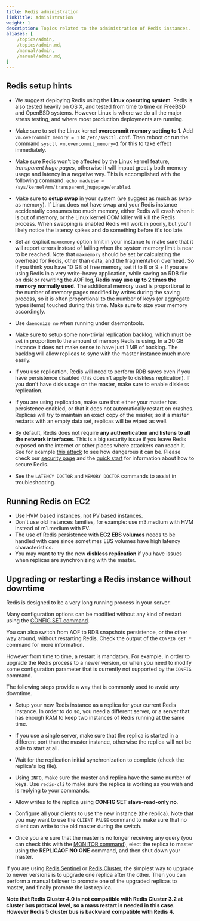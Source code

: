 ```yaml
---
title: Redis administration
linkTitle: Administration
weight: 1
description: Topics related to the administration of Redis instances.
aliases: [
    /topics/admin,
    /topics/admin.md,
    /manual/admin,
    /manual/admin.md,
]
---
```


## Redis setup hints

+ We suggest deploying Redis using the **Linux operating system**. Redis is also tested heavily on OS X, and tested from time to time on FreeBSD and OpenBSD systems. However Linux is where we do all the major stress testing, and where most production deployments are running.

+ Make sure to set the Linux kernel **overcommit memory setting to 1**. Add `vm.overcommit_memory = 1` to `/etc/sysctl.conf`. Then reboot or run the command `sysctl vm.overcommit_memory=1` for this to take effect immediately.

+ Make sure Redis won't be affected by the Linux kernel feature, *transparent huge pages*, otherwise it will impact greatly both memory usage and latency in a negative way. This is accomplished with the following command: `echo madvise > /sys/kernel/mm/transparent_hugepage/enabled`.

+ Make sure to **setup swap** in your system (we suggest as much as swap as memory). If Linux does not have swap and your Redis instance accidentally consumes too much memory, either Redis will crash when it is out of memory, or the Linux kernel OOM killer will kill the Redis process. When swapping is enabled Redis will work in poorly, but you'll likely notice the latency spikes and do something before it's too late.

+ Set an explicit `maxmemory` option limit in your instance to make sure that it will report errors instead of failing when the system memory limit is near to be reached. Note that `maxmemory` should be set by calculating the overhead for Redis, other than data, and the fragmentation overhead. So if you think you have 10 GB of free memory, set it to 8 or 9.+ If you are using Redis in a very write-heavy application, while saving an RDB file on disk or rewriting the AOF log, **Redis may use up to 2 times the memory normally used**. The additional memory used is proportional to the number of memory pages modified by writes during the saving process, so it is often proportional to the number of keys (or aggregate types items) touched during this time. Make sure to size your memory accordingly.

+ Use `daemonize no` when running under daemontools.

+ Make sure to setup some non-trivial replication backlog, which must be set in proportion to the amount of memory Redis is using. In a 20 GB instance it does not make sense to have just 1 MB of backlog. The backlog will allow replicas to sync with the master instance much more easily.

+ If you use replication, Redis will need to perform RDB saves even if you have persistence disabled (this doesn't apply to diskless replication). If you don't have disk usage on the master, make sure to enable diskless replication.

+ If you are using replication, make sure that either your master has persistence enabled, or that it does not automatically restart on crashes. Replicas will try to maintain an exact copy of the master, so if a master restarts with an empty data set, replicas will be wiped as well.

+ By default, Redis does not require **any authentication and listens to all the network interfaces**. This is a big security issue if you leave Redis exposed on the internet or other places where attackers can reach it. See for example [this attack](http://antirez.com/news/96) to see how dangerous it can be. Please check our [security page](/topics/security) and the [quick start](/topics/quickstart) for information about how to secure Redis.

+ See the `LATENCY DOCTOR` and `MEMORY DOCTOR` commands to assist in troubleshooting.

## Running Redis on EC2

+ Use HVM based instances, not PV based instances.
+ Don't use old instances families, for example: use m3.medium with HVM instead of m1.medium with PV.
+ The use of Redis persistence with **EC2 EBS volumes** needs to be handled with care since sometimes EBS volumes have high latency characteristics.
+ You may want to try the new **diskless replication** if you have issues when replicas are synchronizing with the master.

## Upgrading or restarting a Redis instance without downtime

Redis is designed to be a very long running process in your server.

Many configuration options can be modified without any kind of restart using the [CONFIG SET command](/commands/config-set).

You can also switch from AOF to RDB snapshots persistence, or the other way around, without restarting Redis. Check the output of the `CONFIG GET *` command for more information.

However from time to time, a restart is mandatory. For example, in order to upgrade the Redis process to a newer version, or when you need to modify some configuration parameter that is currently not supported by the `CONFIG` command.

The following steps provide a way that is commonly used to avoid any downtime.

+ Setup your new Redis instance as a replica for your current Redis instance. In order to do so, you need a different server, or a server that has enough RAM to keep two instances of Redis running at the same time.

+ If you use a single server, make sure that the replica is started in a different port than the master instance, otherwise the replica will not be able to start at all.

+ Wait for the replication initial synchronization to complete (check the replica's log file).

+ Using `INFO`, make sure the master and replica have the same number of keys. Use `redis-cli` to make sure the replica is working as you wish and is replying to your commands.

+ Allow writes to the replica using **CONFIG SET slave-read-only no**.

+ Configure all your clients to use the new instance (the replica). Note that you may want to use the `CLIENT PAUSE` command to make sure that no client can write to the old master during the switch.

+ Once you are sure that the master is no longer receiving any query (you can check this with the [MONITOR command](/commands/monitor)), elect the replica to master using the **REPLICAOF NO ONE** command, and then shut down your master.

If you are using [Redis Sentinel](/topics/sentinel) or [Redis Cluster](/topics/cluster-tutorial), the simplest way to upgrade to newer versions is to upgrade one replica after the other. Then you can perform a manual failover to promote one of the upgraded replicas to master, and finally promote the last replica.

**Note that Redis Cluster 4.0 is not compatible with Redis Cluster 3.2 at cluster bus protocol level, so a mass restart is needed in this case. However Redis 5 cluster bus is backward compatible with Redis 4.**
